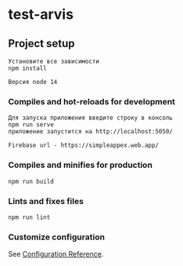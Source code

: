 # test-arvis

## Project setup
```
Установите все зависимости
npm install

Версия node 14
```

### Compiles and hot-reloads for development
```
Для запуска приложения введите строку в консоль
npm run serve
приложение запустится на http://localhost:5050/ 

Firebase url - https://simpleappex.web.app/
```

### Compiles and minifies for production
```
npm run build
```

### Lints and fixes files
```
npm run lint
```

### Customize configuration
See [Configuration Reference](https://cli.vuejs.org/config/).
